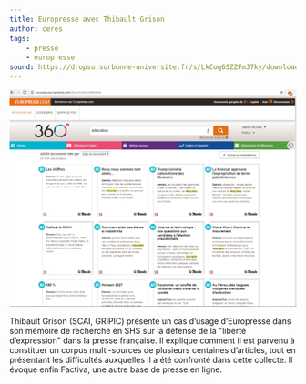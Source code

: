 ```yaml
---
title: Europresse avec Thibault Grison
author: ceres
tags:
    - presse
    - europresse
sound: https://dropsu.sorbonne-universite.fr/s/LkCoq6SZZFmJ7ky/download?path=%2FPODCASTS&files=Podcast_5_Europresse_Thibault_Grison.mp3
---
```


![](europresse.png)

Thibault Grison (SCAI, GRIPIC) présente un cas d’usage d’Europresse dans son mémoire de recherche en SHS sur la défense de la "liberté d’expression" dans la presse française. Il explique comment il est parvenu à constituer un corpus multi-sources de plusieurs centaines d’articles, tout en présentant les difficultés auxquelles il a été confronté dans cette collecte. Il évoque enfin Factiva, une autre base de presse en ligne.
